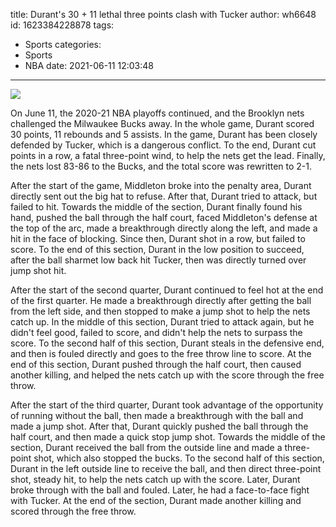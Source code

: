 title: Durant's 30 + 11 lethal three points clash with Tucker
author: wh6648
id: 1623384228878
tags: 
- Sports
categories: 
- Sports
- NBA
date: 2021-06-11 12:03:48
---
![](https://p5.itc.cn/q_70/images01/20210611/7af3f0f7a7c445d2ac3b99185b01cf49.jpeg)


On June 11, the 2020-21 NBA playoffs continued, and the Brooklyn nets challenged the Milwaukee Bucks away. In the whole game, Durant scored 30 points, 11 rebounds and 5 assists. In the game, Durant has been closely defended by Tucker, which is a dangerous conflict. To the end, Durant cut points in a row, a fatal three-point wind, to help the nets get the lead. Finally, the nets lost 83-86 to the Bucks, and the total score was rewritten to 2-1.

After the start of the game, Middleton broke into the penalty area, Durant directly sent out the big hat to refuse. After that, Durant tried to attack, but failed to hit. Towards the middle of the section, Durant finally found his hand, pushed the ball through the half court, faced Middleton's defense at the top of the arc, made a breakthrough directly along the left, and made a hit in the face of blocking. Since then, Durant shot in a row, but failed to score. To the end of this section, Durant in the low position to succeed, after the ball sharmet low back hit Tucker, then was directly turned over jump shot hit.

After the start of the second quarter, Durant continued to feel hot at the end of the first quarter. He made a breakthrough directly after getting the ball from the left side, and then stopped to make a jump shot to help the nets catch up. In the middle of this section, Durant tried to attack again, but he didn't feel good, failed to score, and didn't help the nets to surpass the score. To the second half of this section, Durant steals in the defensive end, and then is fouled directly and goes to the free throw line to score. At the end of this section, Durant pushed through the half court, then caused another killing, and helped the nets catch up with the score through the free throw.

After the start of the third quarter, Durant took advantage of the opportunity of running without the ball, then made a breakthrough with the ball and made a jump shot. After that, Durant quickly pushed the ball through the half court, and then made a quick stop jump shot. Towards the middle of the section, Durant received the ball from the outside line and made a three-point shot, which also stopped the bucks. To the second half of this section, Durant in the left outside line to receive the ball, and then direct three-point shot, steady hit, to help the nets catch up with the score. Later, Durant broke through with the ball and fouled. Later, he had a face-to-face fight with Tucker. At the end of the section, Durant made another killing and scored through the free throw.

